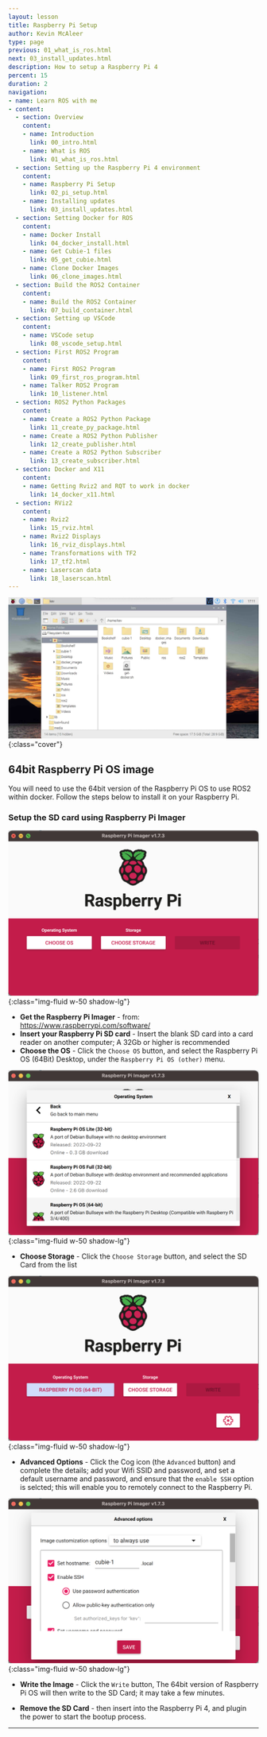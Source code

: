 ```yaml
---
layout: lesson
title: Raspberry Pi Setup
author: Kevin McAleer
type: page
previous: 01_what_is_ros.html
next: 03_install_updates.html
description: How to setup a Raspberry Pi 4
percent: 15
duration: 2
navigation:
- name: Learn ROS with me
- content:
  - section: Overview
    content:
    - name: Introduction
      link: 00_intro.html
    - name: What is ROS
      link: 01_what_is_ros.html
  - section: Setting up the Raspberry Pi 4 environment
    content:
    - name: Raspberry Pi Setup
      link: 02_pi_setup.html
    - name: Installing updates
      link: 03_install_updates.html
  - section: Setting Docker for ROS
    content:
    - name: Docker Install
      link: 04_docker_install.html
    - name: Get Cubie-1 files
      link: 05_get_cubie.html
    - name: Clone Docker Images
      link: 06_clone_images.html
  - section: Build the ROS2 Container
    content:
    - name: Build the ROS2 Container
      link: 07_build_container.html
  - section: Setting up VSCode
    content:
    - name: VSCode setup
      link: 08_vscode_setup.html
  - section: First ROS2 Program
    content:
    - name: First ROS2 Program
      link: 09_first_ros_program.html
    - name: Talker ROS2 Program
      link: 10_listener.html
  - section: ROS2 Python Packages
    content:
    - name: Create a ROS2 Python Package
      link: 11_create_py_package.html
    - name: Create a ROS2 Python Publisher
      link: 12_create_publisher.html
    - name: Create a ROS2 Python Subscriber
      link: 13_create_subscriber.html
  - section: Docker and X11
    content:
    - name: Getting Rviz2 and RQT to work in docker
      link: 14_docker_x11.html
  - section: RViz2
    content:
    - name: Rviz2
      link: 15_rviz.html
    - name: Rviz2 Displays
      link: 16_rviz_displays.html
    - name: Transformations with TF2
      link: 17_tf2.html
    - name: Laserscan data
      link: 18_laserscan.html
---
```



![Screenshot of the imager tool](assets/rpi_desktop.jpg){:class="cover"}

## 64bit Raspberry Pi OS image

You will need to use the 64bit version of the Raspberry Pi OS to use ROS2 within docker. Follow the steps below to install it on your Raspberry Pi.

### Setup the SD card using Raspberry Pi Imager

![Screenshot of the imager tool](assets/rpi_imager01.png){:class="img-fluid w-50 shadow-lg"}

* **Get the Raspberry Pi Imager** -  from: <https://www.raspberrypi.com/software/>
* **Insert your Raspberry Pi SD card** - Insert the blank SD card into a card reader on another computer; A 32Gb or higher is recommended
* **Choose the OS** - Click the  `Choose OS` button, and select the Raspberry Pi OS (64Bit) Desktop, under the `Raspberry Pi OS (other)` menu.

![Screenshot of the imager tool - choose os page](assets/rpi_imager03.png){:class="img-fluid w-50 shadow-lg"}

* **Choose Storage** - Click the `Choose Storage` button, and select the SD Card from the list

![Screenshot of the imager tool - choose os page](assets/rpi_imager02.png){:class="img-fluid w-50 shadow-lg"}

* **Advanced Options** - Click the Cog icon (the `Advanced` button) and complete the details; add your Wifi SSID and password, and set a default username and password, and ensure that the `enable SSH` option is selcted; this will enable you to remotely connect to the Raspberry Pi.

![Screenshot of the imager tool - choose os page](assets/rpi_imager04.png){:class="img-fluid w-50 shadow-lg"}

* **Write the Image** - Click the `Write` button, The 64bit version of Raspberry Pi OS will then write to the SD Card; it may take a few minutes.

* **Remove the SD Card** - then insert into the Raspberry Pi 4, and plugin the power to start the bootup process.

---
